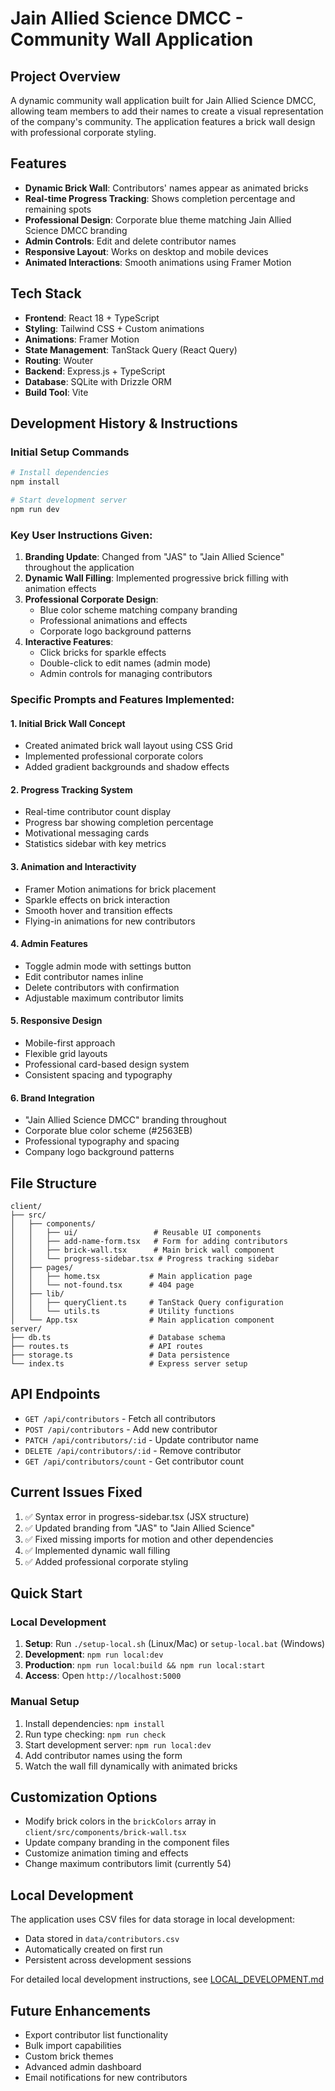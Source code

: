 
# Jain Allied Science DMCC - Community Wall Application

## Project Overview
A dynamic community wall application built for Jain Allied Science DMCC, allowing team members to add their names to create a visual representation of the company's community. The application features a brick wall design with professional corporate styling.

## Features
- **Dynamic Brick Wall**: Contributors' names appear as animated bricks
- **Real-time Progress Tracking**: Shows completion percentage and remaining spots
- **Professional Design**: Corporate blue theme matching Jain Allied Science DMCC branding
- **Admin Controls**: Edit and delete contributor names
- **Responsive Layout**: Works on desktop and mobile devices
- **Animated Interactions**: Smooth animations using Framer Motion

## Tech Stack
- **Frontend**: React 18 + TypeScript
- **Styling**: Tailwind CSS + Custom animations
- **Animations**: Framer Motion
- **State Management**: TanStack Query (React Query)
- **Routing**: Wouter
- **Backend**: Express.js + TypeScript
- **Database**: SQLite with Drizzle ORM
- **Build Tool**: Vite

## Development History & Instructions

### Initial Setup Commands
```bash
# Install dependencies
npm install

# Start development server
npm run dev
```

### Key User Instructions Given:

1. **Branding Update**: Changed from "JAS" to "Jain Allied Science" throughout the application
2. **Dynamic Wall Filling**: Implemented progressive brick filling with animation effects
3. **Professional Corporate Design**:
   - Blue color scheme matching company branding
   - Professional animations and effects
   - Corporate logo background patterns
4. **Interactive Features**:
   - Click bricks for sparkle effects
   - Double-click to edit names (admin mode)
   - Admin controls for managing contributors

### Specific Prompts and Features Implemented:

#### 1. Initial Brick Wall Concept
- Created animated brick wall layout using CSS Grid
- Implemented professional corporate colors
- Added gradient backgrounds and shadow effects

#### 2. Progress Tracking System
- Real-time contributor count display
- Progress bar showing completion percentage
- Motivational messaging cards
- Statistics sidebar with key metrics

#### 3. Animation and Interactivity
- Framer Motion animations for brick placement
- Sparkle effects on brick interaction
- Smooth hover and transition effects
- Flying-in animations for new contributors

#### 4. Admin Features
- Toggle admin mode with settings button
- Edit contributor names inline
- Delete contributors with confirmation
- Adjustable maximum contributor limits

#### 5. Responsive Design
- Mobile-first approach
- Flexible grid layouts
- Professional card-based design system
- Consistent spacing and typography

#### 6. Brand Integration
- "Jain Allied Science DMCC" branding throughout
- Corporate blue color scheme (#2563EB)
- Professional typography and spacing
- Company logo background patterns

## File Structure
```
client/
├── src/
│   ├── components/
│   │   ├── ui/                 # Reusable UI components
│   │   ├── add-name-form.tsx   # Form for adding contributors
│   │   ├── brick-wall.tsx      # Main brick wall component
│   │   └── progress-sidebar.tsx # Progress tracking sidebar
│   ├── pages/
│   │   ├── home.tsx           # Main application page
│   │   └── not-found.tsx      # 404 page
│   ├── lib/
│   │   ├── queryClient.ts     # TanStack Query configuration
│   │   └── utils.ts           # Utility functions
│   └── App.tsx                # Main application component
server/
├── db.ts                      # Database schema
├── routes.ts                  # API routes
├── storage.ts                 # Data persistence
└── index.ts                   # Express server setup
```

## API Endpoints
- `GET /api/contributors` - Fetch all contributors
- `POST /api/contributors` - Add new contributor
- `PATCH /api/contributors/:id` - Update contributor name
- `DELETE /api/contributors/:id` - Remove contributor
- `GET /api/contributors/count` - Get contributor count

## Current Issues Fixed
1. ✅ Syntax error in progress-sidebar.tsx (JSX structure)
2. ✅ Updated branding from "JAS" to "Jain Allied Science"
3. ✅ Fixed missing imports for motion and other dependencies
4. ✅ Implemented dynamic wall filling
5. ✅ Added professional corporate styling

## Quick Start

### Local Development
1. **Setup**: Run `./setup-local.sh` (Linux/Mac) or `setup-local.bat` (Windows)
2. **Development**: `npm run local:dev`
3. **Production**: `npm run local:build && npm run local:start`
4. **Access**: Open `http://localhost:5000`

### Manual Setup
1. Install dependencies: `npm install`
2. Run type checking: `npm run check`
3. Start development server: `npm run local:dev`
4. Add contributor names using the form
5. Watch the wall fill dynamically with animated bricks

## Customization Options
- Modify brick colors in the `brickColors` array in `client/src/components/brick-wall.tsx`
- Update company branding in the component files
- Customize animation timing and effects
- Change maximum contributors limit (currently 54)

## Local Development
The application uses CSV files for data storage in local development:
- Data stored in `data/contributors.csv`
- Automatically created on first run
- Persistent across development sessions

For detailed local development instructions, see [LOCAL_DEVELOPMENT.md](LOCAL_DEVELOPMENT.md)

## Future Enhancements
- Export contributor list functionality
- Bulk import capabilities
- Custom brick themes
- Advanced admin dashboard
- Email notifications for new contributors
